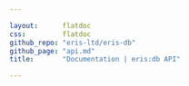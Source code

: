 ```yaml
---

layout:      flatdoc
css:         flatdoc
github_repo: "eris-ltd/eris-db"
github_page: "api.md"
title:       "Documentation | eris:db API"

---
```

